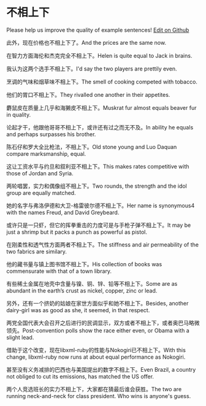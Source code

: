 # 不相上下

Please help us improve the quality of example sentences! [Edit on Github](https://github.com/jiyushe/jiyu-example-sentence-source/blob/main/chinese/buxiangshangxia.md)

<p><span class="chinese">此外，现在价格也不相上下了。</span><span class="english">And the prices are the same now.</span></p>

<p><span class="chinese">在智力方面海伦和杰克完全不相上下。</span><span class="english">Helen is quite equal to Jack in brains.</span></p>

<p><span class="chinese">我认为这两个选手不相上下。</span><span class="english">I'd say the two players are prettily even.</span></p>

<p><span class="chinese">烹调的气味和烟草味不相上下。</span><span class="english">The smell of cooking competed with tobacco.</span></p>

<p><span class="chinese">他们的胃口不相上下。</span><span class="english">They rivalled one another in their appetites.</span></p>

<p><span class="chinese">麝鼠皮在质量上几乎和海獭皮不相上下。</span><span class="english">Muskrat fur almost equals beaver fur in quality.</span></p>

<p><span class="chinese">论起才干，他跟他哥哥不相上下，或许还有过之而无不及。</span><span class="english">In ability he equals and perhaps surpasses his brother.</span></p>

<p><span class="chinese">陈石仔和罗大全比枪法，不相上下。</span><span class="english">Old stone young and Luo Daquan compare marksmanship, equal.</span></p>

<p><span class="chinese">这让工资水平与约旦和叙利亚不相上下。</span><span class="english">This makes rates competitive with those of Jordan and Syria.</span></p>

<p><span class="chinese">两轮唱罢，实力和偶像组不相上下。</span><span class="english">Two rounds, the strength and the idol group are equally matched.</span></p>

<p><span class="chinese">她的名字与弗洛伊德和大卫-格雷彼尔德不相上下。</span><span class="english">Her name is synonymous4 with the names Freud, and David Greybeard.</span></p>

<p><span class="chinese">或许只是一只虾，但它的挥拳重击的力度可是与手枪子弹不相上下。</span><span class="english">It may be just a shrimp but it packs a punch as powerful as pistol.</span></p>

<p><span class="chinese">在刚柔性和透气性方面两者不相上下。</span><span class="english">The stiffness and air permeability of the two fabrics are similary.</span></p>

<p><span class="chinese">他的藏书量与镇上图书馆不相上下。</span><span class="english">His collection of books was commensurate with that of a town library.</span></p>

<p><span class="chinese">有些稀土金属在地壳中含量与镍、铜、锌、铅等不相上下。</span><span class="english">Some are as abundant in the earth’s crust as nickel, copper, zinc or lead.</span></p>

<p><span class="chinese">另外，还有一个挤奶的姑娘在家世方面似乎和她不相上下。</span><span class="english">Besides, another dairy-girl was as good as she, it seemed, in that respect.</span></p>

<p><span class="chinese">两党全国代表大会召开之后进行的民调显示，双方或者不相上下，或者奥巴马略微领先。</span><span class="english">Post-convention polls show the race either even, or Obama with a slight lead.</span></p>

<p><span class="chinese">借助于这个改变，现在libxml-ruby的性能与Nokogiri已不相上下。</span><span class="english">With this change, libxml-ruby now runs at about equal performance as Nokogiri.</span></p>

<p><span class="chinese">甚至没有义务减排的巴西也与美国提出的数字不相上下。</span><span class="english">Even Brazil, a country not obliged to cut its emissions, has matched the US offer.</span></p>

<p><span class="chinese">两个人竞选班长的实力不相上下，大家都在猜最后谁会获胜。</span><span class="english">The two are running neck-and-neck for class president. Who wins is anyone's guess.</span></p>

